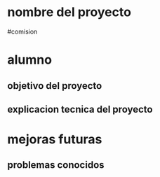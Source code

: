 # nombre del proyecto
#comision
# alumno

## objetivo del proyecto
## explicacion tecnica del proyecto
# mejoras futuras
## problemas conocidos
